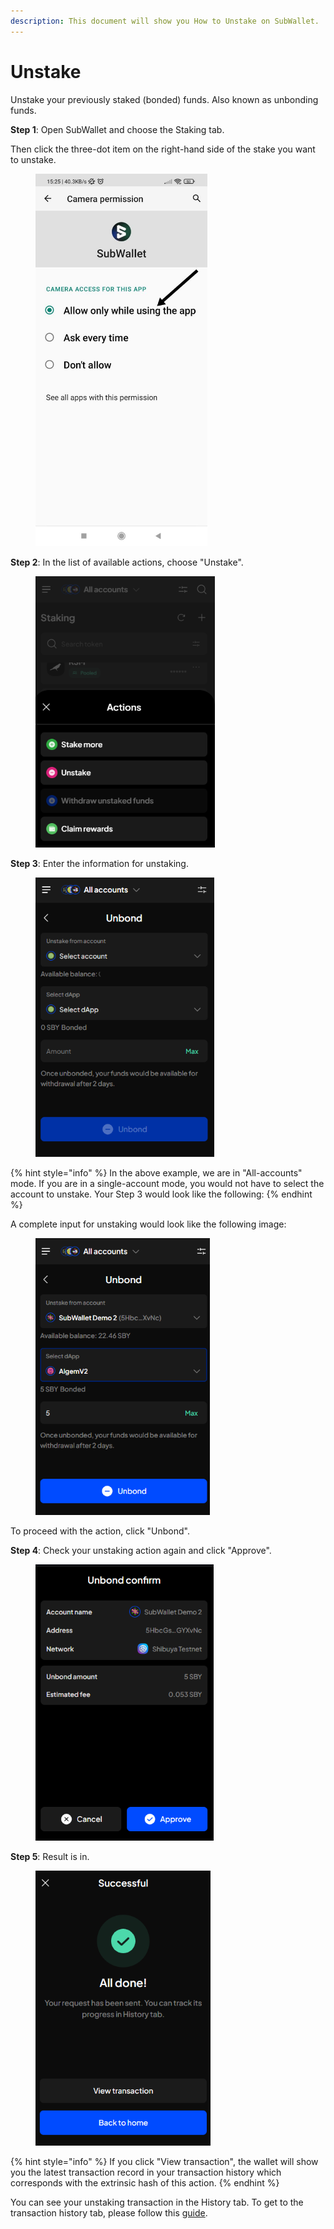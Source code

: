 ```yaml
---
description: This document will show you How to Unstake on SubWallet.
---
```


# Unstake

Unstake your previously staked (bonded) funds. Also known as unbonding funds.

**Step 1**: Open SubWallet and choose the Staking tab.&#x20;

Then click the three-dot item on the right-hand side of the stake you want to unstake.&#x20;

<div align="left">

<figure><img src="../../../.gitbook/assets/image (100).png" alt="" width="275"><figcaption></figcaption></figure>

</div>

**Step 2**: In the list of available actions, choose "Unstake".

<div align="left">

<figure><img src="../../../.gitbook/assets/image (101).png" alt="" width="287"><figcaption></figcaption></figure>

</div>

**Step 3**: Enter the information for unstaking.&#x20;

<div align="left">

<figure><img src="../../../.gitbook/assets/image (102).png" alt="" width="286"><figcaption></figcaption></figure>

</div>

{% hint style="info" %}
In the above example, we are in "All-accounts" mode. If you are in a single-account mode, you would not have to select the account to unstake. Your Step 3 would look like the following:
{% endhint %}

A complete input for unstaking would look like the following image:

<div align="left">

<figure><img src="../../../.gitbook/assets/image (103).png" alt="" width="279"><figcaption></figcaption></figure>

</div>

To proceed with the action, click "Unbond".



**Step 4**: Check your unstaking action again and click "Approve".

<div align="left">

<figure><img src="../../../.gitbook/assets/image (104).png" alt="" width="285"><figcaption></figcaption></figure>

</div>

**Step 5**: Result is in.&#x20;

<div align="left">

<figure><img src="../../../.gitbook/assets/image (105).png" alt="" width="280"><figcaption></figcaption></figure>

</div>

{% hint style="info" %}
If you click "View transaction", the wallet will show you the latest transaction record in your transaction history which corresponds with the extrinsic hash of this action.&#x20;
{% endhint %}

You can see your unstaking transaction in the History tab. To get to the transaction history tab, please follow this [guide](../../view-transaction-history.md).
